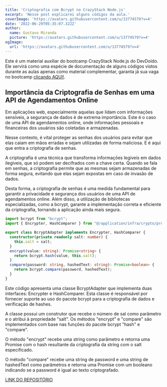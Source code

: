 ```yaml
---
title: 'Criptografia com Bcrypt no CrazyStack Node.js'
excerpt: 'Nesse post explicarei alguns códigos da aula.'
coverImage: 'https://avatars.githubusercontent.com/u/13774579?v=4'
date: '2022-06-29T05:35:07.322Z'
author:
  name: Gustavo Miranda
  picture: 'https://avatars.githubusercontent.com/u/13774579?v=4'
ogImage:
  url: 'https://avatars.githubusercontent.com/u/13774579?v=4'
---
```

Este é um material auxiliar do bootcamp CrazyStack Node.js do DevDoido. Ele servirá como uma espécie de documentação de alguns códigos vistos durante as aulas apenas como material complementar, garanta já sua vaga no bootcamp [clicando AQUI!](https://crazystack.com.br).

## Importância da Criptografia de Senhas em uma API de Agendamentos Online

Em aplicações web, especialmente aquelas que lidam com informações sensíveis, a segurança de dados é de extrema importância. Este é o caso de uma API de agendamentos online, onde informações pessoais e financeiras dos usuários são coletadas e armazenadas.

Nesse contexto, é vital proteger as senhas dos usuários para evitar que elas caiam em mãos erradas e sejam utilizadas de forma maliciosa. E é aqui que entra a criptografia de senhas.

A criptografia é uma técnica que transforma informações legíveis em dados ilegíveis, que só podem ser decifrados com a chave certa. Quando se fala em senhas, a criptografia permite que as mesmas sejam armazenadas de forma segura, evitando que elas sejam expostas em caso de invasão de dados.

Desta forma, a criptografia de senhas é uma medida fundamental para garantir a privacidade e segurança dos usuários de uma API de agendamentos online. Além disso, a utilização de bibliotecas especializadas, como a bcrypt, garante a implementação correta e eficiente da criptografia, tornando a aplicação ainda mais segura.

```typescript
import bcrypt from "bcrypt";
import { Encrypter, HashComparer } from "@/application/infra/crypto/protocols";

export class BcryptAdapter implements Encrypter, HashComparer {
  constructor(private readonly salt: number) {
    this.salt = salt;
  }
  encrypt(value: string): Promise<string> {
    return bcrypt.hash(value, this.salt);
  }
  compare(password: string, hashedText: string): Promise<boolean> {
    return bcrypt.compare(password, hashedText);
  }
}
``` 

Este código apresenta uma classe BcryptAdapter que implementa duas interfaces: Encrypter e HashComparer. Esta classe é responsável por fornecer suporte ao uso do pacote bcrypt para a criptografia de dados e verificação de hashes.

A classe possui um construtor que recebe o número de sal como parâmetro e o atribui à propriedade "salt". Os métodos "encrypt" e "compare" são implementados com base nas funções do pacote bcrypt "hash" e "compare".

O método "encrypt" recebe uma string como parâmetro e retorna uma Promise com o hash resultante da criptografia da string com o salt especificado.

O método "compare" recebe uma string de password e uma string de hashedText como parâmetros e retorna uma Promise com um booleano indicando se a password é igual ao texto criptografado.

[LINK DO REPOSITÓRIO](https://github.com/gumiranda/CrazyStackNodeJs)